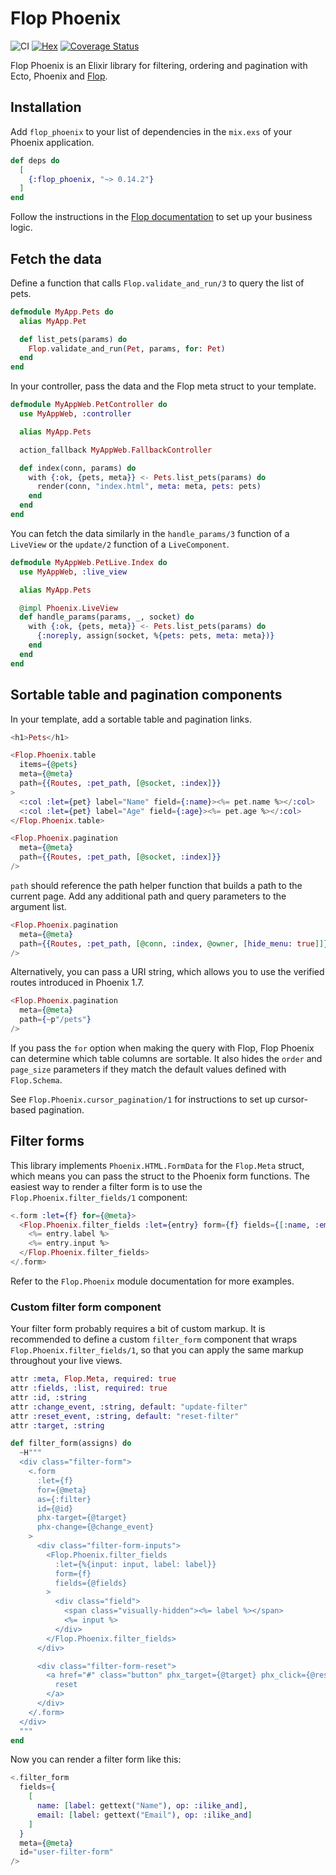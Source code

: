 # Flop Phoenix

![CI](https://github.com/woylie/flop_phoenix/workflows/CI/badge.svg) [![Hex](https://img.shields.io/hexpm/v/flop_phoenix)](https://hex.pm/packages/flop_phoenix) [![Coverage Status](https://coveralls.io/repos/github/woylie/flop_phoenix/badge.svg)](https://coveralls.io/github/woylie/flop_phoenix)

Flop Phoenix is an Elixir library for filtering, ordering and pagination
with Ecto, Phoenix and [Flop](https://hex.pm/packages/flop).

## Installation

Add `flop_phoenix` to your list of dependencies in the `mix.exs` of your Phoenix
application.

```elixir
def deps do
  [
    {:flop_phoenix, "~> 0.14.2"}
  ]
end
```

Follow the instructions in the
[Flop documentation](https://hex.pm/packages/flop) to set up your business
logic.

## Fetch the data

Define a function that calls `Flop.validate_and_run/3` to query the list of
pets.

```elixir
defmodule MyApp.Pets do
  alias MyApp.Pet

  def list_pets(params) do
    Flop.validate_and_run(Pet, params, for: Pet)
  end
end
```

In your controller, pass the data and the Flop meta struct to your template.

```elixir
defmodule MyAppWeb.PetController do
  use MyAppWeb, :controller

  alias MyApp.Pets

  action_fallback MyAppWeb.FallbackController

  def index(conn, params) do
    with {:ok, {pets, meta}} <- Pets.list_pets(params) do
      render(conn, "index.html", meta: meta, pets: pets)
    end
  end
end
```

You can fetch the data similarly in the `handle_params/3` function of a
`LiveView` or the `update/2` function of a `LiveComponent`.

```elixir
defmodule MyAppWeb.PetLive.Index do
  use MyAppWeb, :live_view

  alias MyApp.Pets

  @impl Phoenix.LiveView
  def handle_params(params, _, socket) do
    with {:ok, {pets, meta}} <- Pets.list_pets(params) do
      {:noreply, assign(socket, %{pets: pets, meta: meta})}
    end
  end
end
```

## Sortable table and pagination components

In your template, add a sortable table and pagination links.

```elixir
<h1>Pets</h1>

<Flop.Phoenix.table
  items={@pets}
  meta={@meta}
  path={{Routes, :pet_path, [@socket, :index]}}
>
  <:col :let={pet} label="Name" field={:name}><%= pet.name %></:col>
  <:col :let={pet} label="Age" field={:age}><%= pet.age %></:col>
</Flop.Phoenix.table>

<Flop.Phoenix.pagination
  meta={@meta}
  path={{Routes, :pet_path, [@socket, :index]}}
/>
```

`path` should reference the path helper function that builds a path to
the current page. Add any additional path and query parameters to the argument
list.

```elixir
<Flop.Phoenix.pagination
  meta={@meta}
  path={{Routes, :pet_path, [@conn, :index, @owner, [hide_menu: true]]}}
/>
```

Alternatively, you can pass a URI string, which allows you to use the
verified routes introduced in Phoenix 1.7.

```elixir
<Flop.Phoenix.pagination
  meta={@meta}
  path={~p"/pets"}
/>
```

If you pass the `for` option when making the query with Flop, Flop Phoenix can
determine which table columns are sortable. It also hides the `order` and
`page_size` parameters if they match the default values defined with
`Flop.Schema`.

See `Flop.Phoenix.cursor_pagination/1` for instructions to set up cursor-based
pagination.

## Filter forms

This library implements `Phoenix.HTML.FormData` for the `Flop.Meta` struct,
which means you can pass the struct to the Phoenix form functions. The
easiest way to render a filter form is to use the `Flop.Phoenix.filter_fields/1`
component:

```elixir
<.form :let={f} for={@meta}>
  <Flop.Phoenix.filter_fields :let={entry} form={f} fields={[:name, :email]}>
    <%= entry.label %>
    <%= entry.input %>
  </Flop.Phoenix.filter_fields>
</.form>
```

Refer to the `Flop.Phoenix` module documentation for more examples.

### Custom filter form component

Your filter form probably requires a bit of custom markup. It is recommended to
define a custom `filter_form` component that wraps
`Flop.Phoenix.filter_fields/1`, so that you can apply the same markup
throughout your live views.

```elixir
attr :meta, Flop.Meta, required: true
attr :fields, :list, required: true
attr :id, :string
attr :change_event, :string, default: "update-filter"
attr :reset_event, :string, default: "reset-filter"
attr :target, :string

def filter_form(assigns) do
  ~H"""
  <div class="filter-form">
    <.form
      :let={f}
      for={@meta}
      as={:filter}
      id={@id}
      phx-target={@target}
      phx-change={@change_event}
    >
      <div class="filter-form-inputs">
        <Flop.Phoenix.filter_fields
          :let={%{input: input, label: label}}
          form={f}
          fields={@fields}
        >
          <div class="field">
            <span class="visually-hidden"><%= label %></span>
            <%= input %>
          </div>
        </Flop.Phoenix.filter_fields>
      </div>

      <div class="filter-form-reset">
        <a href="#" class="button" phx_target={@target} phx_click={@reset_event}>
          reset
        </a>
      </div>
    </.form>
  </div>
  """
end
```

Now you can render a filter form like this:

```elixir
<.filter_form
  fields={
    [
      name: [label: gettext("Name"), op: :ilike_and],
      email: [label: gettext("Email"), op: :ilike_and]
    ]
  }
  meta={@meta}
  id="user-filter-form"
/>
```
